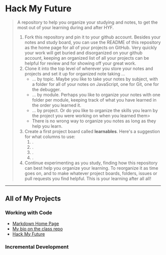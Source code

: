 # Hack My Future

> A repository to help you organize your studying and notes, to get the most out of your learning during and after HYF.
> 1. Fork this repository and pin it to your github account. Besides your notes and study board, you can use the README of this repository as the home page for all of your projects on GitHub.  Very quickly your work will get buried and disorganized on your github account, keeping an organized list of all your projects can be helpful for review and for showing off your great work.
> 1. Clone it into the top level of wherever you store your notes and projects and set it up for organized note taking ...
>     * ... by topic.  Maybe you like to take your notes by subject, with a folder for all of your notes on JavaScript, one for Git, one for the debugger.
>     * ... by module. Perhaps you like to organize your notes with one folder per module, keeping track of what you have learned in the order you learned it.
>     * ... by project. Or do you like to organize the skills you learn by the project you were working on when you learned them>
>     * There is no wrong way to organize you notes as long as they help you learn.
> 1. Create a first project board called __learnables__.  Here's a suggestion for what columns to use:
>     1. .
>     1. .
>     1. .
>     1. .
> 1. Continue experimenting as you study, finding how this repository can best help you organize your learning. To reorganize it as time goes on, and to make whatever project boards, folders, issues or pull requests you find helpful.  This is your learning after all all!

---


## All of My Projects

### Working with Code
* [Markdown Home Page](https://badgerbadgerbadger.com)
* [My bio on the class repo](https://badgerbadgerbadger.com)
* [Hack My Future](./README.md)

### Incremental Development
